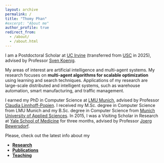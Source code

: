 ```yaml
---
layout: archive
permalink: /
title: "Thomy Phan"
#excerpt: "About me"
author_profile: true
redirect_from: 
  - /about/
  - /about.html
---
```


I am a Postdoctoral Scholar at [UC Irvine](https://uci.edu) (transferred from [USC](https://www.usc.edu) in 2025), advised by Professor [Sven Koenig](https://ics.uci.edu/?people=sven-koenig).

My areas of interest are artificial intelligence and multi-agent systems. My research focuses on **multi-agent algorithms for scalable optimization** using learning and search techniques. Applications of my research are large-scale distributed and intelligent systems, such as warehouse automation, smart manufacturing, and traffic management.

I earned my PhD in Computer Science at [LMU Munich](https://www.lmu.de/en/index.html), advised by Professor [Claudia Linnhoff-Popien](https://www.mobile.ifi.lmu.de/team/claudia-linnhoff-popien/). I received my M.Sc. degree in Computer Science from LMU Munich and my B.Sc. degree in Computer Science from [Munich University of Applied Sciences](https://www.hm.edu/en/index.en.html). In 2015, I was a Visiting Scholar in Research at [Yale School of Medicine](https://medicine.yale.edu) for three months, advised by Professor [Joerg Bewersdorf](http://www.bewersdorflab.org/joerg-bewersdorf.html). 

Please, check out the latest info about my
* [**Research**](https://thomyphan.github.io/research/)
* [**Publications**](https://thomyphan.github.io/publications/)
* [**Teaching**](https://thomyphan.github.io/teaching/)

